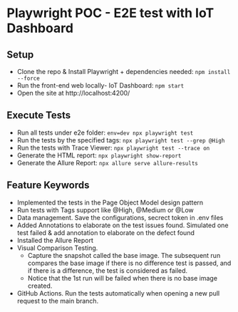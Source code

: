 # Playwright POC - E2E test with IoT Dashboard

## Setup

- Clone the repo & Install Playwright + dependencies needed: `npm install --force`
- Run the front-end web locally- IoT Dashboard: `npm start `
- Open the site at http://localhost:4200/

## Execute Tests

- Run all tests under e2e folder: `env=dev npx playwright test`
- Run the tests by the specified tags: `npx playwright test --grep @High`
- Run the tests with Trace Viewer: `npx playwright test --trace on`
- Generate the HTML report: `npx playwright show-report`
- Generate the Allure Report: `npx allure serve allure-results`

## Feature Keywords

- Implemented the tests in the Page Object Model design pattern
- Run tests with Tags support like @High, @Medium or @Low
- Data management. Save the configurations, secrect token in .env files
- Added Annotations to elaborate on the test issues found. Simulated one test failed & add annotation to elaborate on the defect found
- Installed the Allure Report
- Visual Comparison Testing.
  - Capture the snapshot called the base image. The subsequent run compares the base image if there is no difference test is passed, and if there is a difference, the test is considered as failed.
  - Notice that the 1st run will be failed when there is no base image created.
- GitHub Actions. Run the tests automatically when opening a new pull request to the main branch.
